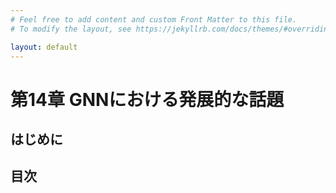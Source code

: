 ```yaml
---
# Feel free to add content and custom Front Matter to this file.
# To modify the layout, see https://jekyllrb.com/docs/themes/#overriding-theme-defaults

layout: default
---
```

<h1>第14章 GNNにおける発展的な話題</h1>

<h2>はじめに</h2>

<h2>目次</h2>
